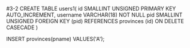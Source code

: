 #3-2
CREATE TABLE users1(
	id SMALLINT UNSIGNED PRIMARY KEY AUTO_INCREMENT,
	username VARCHAR(18) NOT NULL
	pid SMALLINT UNSIGNED
	FOREIGN KEY (pid) REFERENCES provinces (id) ON DELETE CASECADE
)

INSERT provinces(pname) VALUES('A');